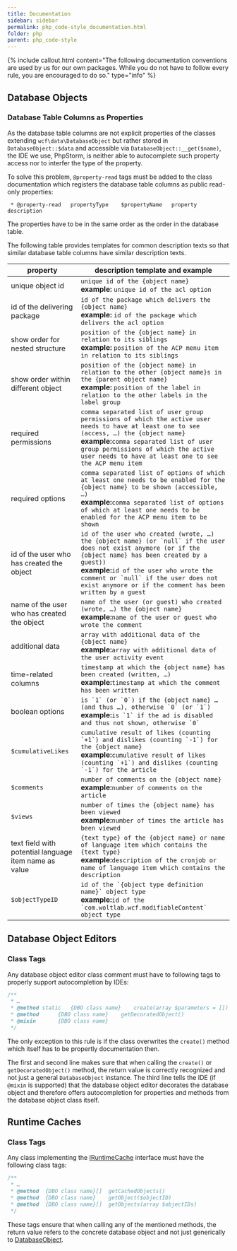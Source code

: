 ```yaml
---
title: Documentation
sidebar: sidebar
permalink: php_code-style_documentation.html
folder: php
parent: php_code-style
---
```


{% include callout.html content="The following documentation conventions are used by us for our own packages. While you do not have to follow every rule, you are encouraged to do so." type="info" %}


## Database Objects

### Database Table Columns as Properties

As the database table columns are not explicit properties of the classes extending `wcf\data\DatabaseObject` but rather stored in `DatabaseObject::$data` and accessible via `DatabaseObject::__get($name)`, the IDE we use, PhpStorm, is neither able to autocomplete such property access nor to interfer the type of the property.
 
To solve this problem, `@property-read` tags must be added to the class documentation which registers the database table columns as public read-only properties:

```
 * @property-read	propertyType	$propertyName	property description
```

The properties have to be in the same order as the order in the database table.

The following table provides templates for common description texts so that similar database table columns have similar description texts.

| property | description template and example |
|----------|----------------------------------|
| unique object id | `unique id of the {object name}`<br>**example:** `unique id of the acl option`|
| id of the delivering package | `id of the package which delivers the {object name}`<br>**example:** `id of the package which delivers the acl option`|
| show order for nested structure | `position of the {object name} in relation to its siblings`<br>**example:** `position of the ACP menu item in relation to its siblings`|
| show order within different object | `position of the {object name} in relation to the other {object name}s in the {parent object name}`<br>**example:** `position of the label in relation to the other labels in the label group`|
| required permissions | `comma separated list of user group permissions of which the active user needs to have at least one to see (access, …) the {object name}`<br>**example:**`comma separated list of user group permissions of which the active user needs to have at least one to see the ACP menu item`|
| required options | `comma separated list of options of which at least one needs to be enabled for the {object name} to be shown (accessible, …)`<br>**example:**`comma separated list of options of which at least one needs to be enabled for the ACP menu item to be shown`|
| id of the user who has created the object | ``id of the user who created (wrote, …) the {object name} (or `null` if the user does not exist anymore (or if the {object name} has been created by a guest))``<br>**example:**``id of the user who wrote the comment or `null` if the user does not exist anymore or if the comment has been written by a guest``|
| name of the user who has created the object | ``name of the user (or guest) who created (wrote, …) the {object name}``<br>**example:**``name of the user or guest who wrote the comment``|
| additional data | `array with additional data of the {object name}`<br>**example:**`array with additional data of the user activity event`|
| time-related columns | `timestamp at which the {object name} has been created (written, …)`<br>**example:**`timestamp at which the comment has been written`|
| boolean options | ``is `1` (or `0`) if the {object name} … (and thus …), otherwise `0` (or `1`)``<br>**example:**``is `1` if the ad is disabled and thus not shown, otherwise `0` ``|
| `$cumulativeLikes` | ``cumulative result of likes (counting `+1`) and dislikes (counting `-1`) for the {object name}``<br>**example:**``cumulative result of likes (counting `+1`) and dislikes (counting `-1`) for the article``|
| `$comments` | `number of comments on the {object name}`<br>**example:**`number of comments on the article`|
| `$views` | `number of times the {object name} has been viewed`<br>**example:**`number of times the article has been viewed`|
| text field with potential language item name as value | `{text type} of the {object name} or name of language item which contains the {text type}`<br>**example:**`description of the cronjob or name of language item which contains the description`|
| `$objectTypeID` | ``id of the `{object type definition name}` object type``<br>**example:**``id of the `com.woltlab.wcf.modifiableContent` object type``|


## Database Object Editors

### Class Tags

Any database object editor class comment must have to following tags to properly support autocompletion by IDEs:

```php
/**
 * …
 * @method static	{DBO class name}	create(array $parameters = [])
 * @method		{DBO class name}	getDecoratedObject()
 * @mixin		{DBO class name}
 */
```

The only exception to this rule is if the class overwrites the `create()` method which itself has to be propertly documentation then.

The first and second line makes sure that when calling the `create()` or `getDecoratedObject()` method, the return value is correctly recognized and not just a general `DatabaseObject` instance.
The third line tells the IDE (if `@mixin` is supported) that the database object editor decorates the database object and therefore offers autocompletion for properties and methods from the database object class itself.


## Runtime Caches

### Class Tags

Any class implementing the [IRuntimeCache](https://github.com/WoltLab/WCF/blob/master/wcfsetup/install/files/lib/system/cache/runtime/IRuntimeCache.class.php) interface must have the following class tags:

```php
/**
 * …
 * @method	{DBO class name}[]	getCachedObjects()
 * @method	{DBO class name}	getObject($objectID)
 * @method	{DBO class name}[]	getObjects(array $objectIDs)
 */
```

These tags ensure that when calling any of the mentioned methods, the return value refers to the concrete database object and not just generically to [DatabaseObject](https://github.com/WoltLab/WCF/blob/master/wcfsetup/install/files/lib/data/DatabaseObject.class.php).
